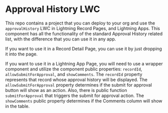 # Approval History LWC
This repo contains a project that you can deploy to your org and use the `approvalHistory` LWC in Lightning Record Pages, and Lightning Apps.
This component has all the functionality of the standard Approval History related list, with the difference that you can use it in any app. 

If you want to use it in a Record Detail Page, you can use it by just dropping it into the page. 


If you want to use it in a Lightning App Page, you will need to use a wrapper component and utilize the component public properties: `recordId`, `allowSubmitForApproval`, and `showComments`. The `recordId` property represents that record whose approval history will be displayed. The `allowSubmitForApproval` property determines if the submit for approval button will show as an action. Also, there is public function `submitForApproval` that triggers the submit for approval action. The `showComments` public property determines if the Comments column will show in the table.

